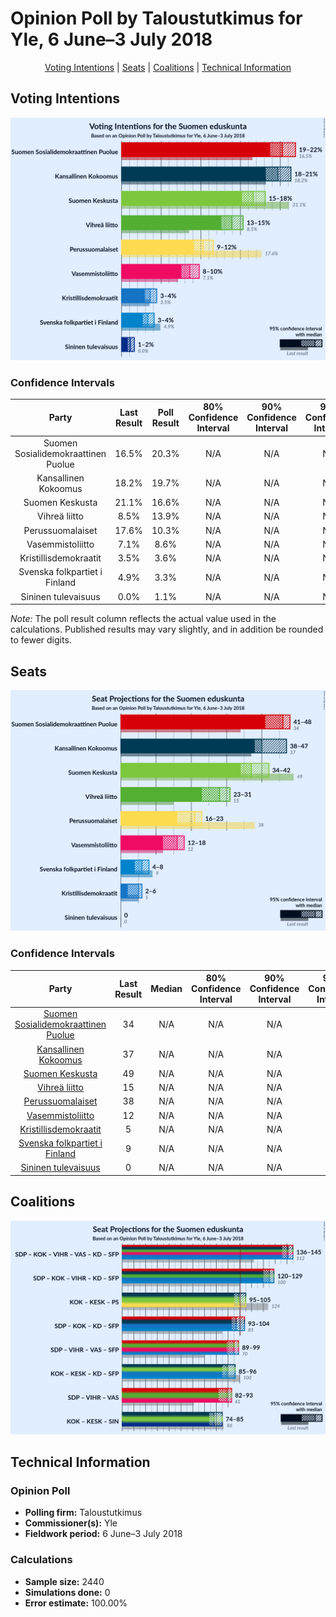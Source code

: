 # Opinion Poll by Taloustutkimus for Yle, 6 June–3 July 2018

<p align="center"><a href="#voting-intentions">Voting Intentions</a> | <a href="#seats">Seats</a> | <a href="#coalitions">Coalitions</a> | <a href="#technical-information">Technical Information</a></p>

## Voting Intentions

![Graph with voting intentions not yet produced](2018-07-03-Taloustutkimus.png "Voting Intentions")

### Confidence Intervals

| Party | Last Result | Poll Result | 80% Confidence Interval | 90% Confidence Interval | 95% Confidence Interval | 99% Confidence Interval |
|:-----:|:-----------:|:-----------:|:-----------------------:|:-----------------------:|:-----------------------:|:-----------------------:|
| Suomen Sosialidemokraattinen Puolue | 16.5% | 20.3% | N/A |N/A |N/A |N/A |
| Kansallinen Kokoomus | 18.2% | 19.7% | N/A |N/A |N/A |N/A |
| Suomen Keskusta | 21.1% | 16.6% | N/A |N/A |N/A |N/A |
| Vihreä liitto | 8.5% | 13.9% | N/A |N/A |N/A |N/A |
| Perussuomalaiset | 17.6% | 10.3% | N/A |N/A |N/A |N/A |
| Vasemmistoliitto | 7.1% | 8.6% | N/A |N/A |N/A |N/A |
| Kristillisdemokraatit | 3.5% | 3.6% | N/A |N/A |N/A |N/A |
| Svenska folkpartiet i Finland | 4.9% | 3.3% | N/A |N/A |N/A |N/A |
| Sininen tulevaisuus | 0.0% | 1.1% | N/A |N/A |N/A |N/A |

*Note:* The poll result column reflects the actual value used in the calculations. Published results may vary slightly, and in addition be rounded to fewer digits.

## Seats

![Graph with seats not yet produced](2018-07-03-Taloustutkimus-seats.png "Seats")

### Confidence Intervals

| Party | Last Result | Median | 80% Confidence Interval | 90% Confidence Interval | 95% Confidence Interval | 99% Confidence Interval |
|:-----:|:-----------:|:------:|:-----------------------:|:-----------------------:|:-----------------------:|:-----------------------:|
| <a href="#suomen-sosialidemokraattinen-puolue">Suomen Sosialidemokraattinen Puolue</a> | 34 | N/A | N/A |N/A |N/A |N/A |
| <a href="#kansallinen-kokoomus">Kansallinen Kokoomus</a> | 37 | N/A | N/A |N/A |N/A |N/A |
| <a href="#suomen-keskusta">Suomen Keskusta</a> | 49 | N/A | N/A |N/A |N/A |N/A |
| <a href="#vihreä-liitto">Vihreä liitto</a> | 15 | N/A | N/A |N/A |N/A |N/A |
| <a href="#perussuomalaiset">Perussuomalaiset</a> | 38 | N/A | N/A |N/A |N/A |N/A |
| <a href="#vasemmistoliitto">Vasemmistoliitto</a> | 12 | N/A | N/A |N/A |N/A |N/A |
| <a href="#kristillisdemokraatit">Kristillisdemokraatit</a> | 5 | N/A | N/A |N/A |N/A |N/A |
| <a href="#svenska-folkpartiet-i-finland">Svenska folkpartiet i Finland</a> | 9 | N/A | N/A |N/A |N/A |N/A |
| <a href="#sininen-tulevaisuus">Sininen tulevaisuus</a> | 0 | N/A | N/A |N/A |N/A |N/A |


## Coalitions

![Graph with coalitions seats not yet produced](2018-07-03-Taloustutkimus-coalitions-seats.png "Coalitions Seats")


## Technical Information

### Opinion Poll

+ **Polling firm:** Taloustutkimus
+ **Commissioner(s):** Yle
+ **Fieldwork period:** 6 June–3 July 2018

### Calculations

+ **Sample size:** 2440
+ **Simulations done:** 0
+ **Error estimate:** 100.00%

